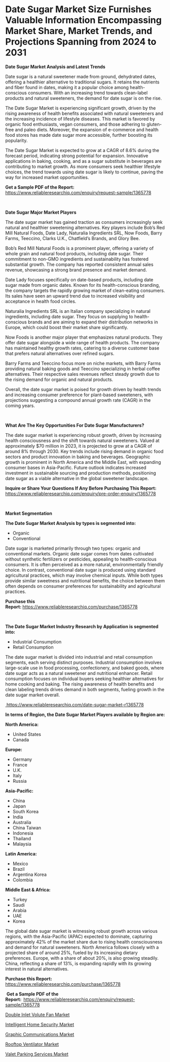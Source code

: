 <p><h1>Date Sugar Market Size Furnishes Valuable Information Encompassing Market Share, Market Trends, and Projections Spanning from 2024 to 2031</h1></p><p><strong>Date Sugar Market Analysis and Latest Trends</strong></p>
<p><p>Date sugar is a natural sweetener made from ground, dehydrated dates, offering a healthier alternative to traditional sugars. It retains the nutrients and fiber found in dates, making it a popular choice among health-conscious consumers. With an increasing trend towards clean-label products and natural sweeteners, the demand for date sugar is on the rise.</p><p>The Date Sugar Market is experiencing significant growth, driven by the rising awareness of health benefits associated with natural sweeteners and the increasing incidence of lifestyle diseases. This market is favored by organic food enthusiasts, vegan consumers, and those adhering to gluten-free and paleo diets. Moreover, the expansion of e-commerce and health food stores has made date sugar more accessible, further boosting its popularity. </p><p>The Date Sugar Market is expected to grow at a CAGR of 8.6% during the forecast period, indicating strong potential for expansion. Innovative applications in baking, cooking, and as a sugar substitute in beverages are contributing to market growth. As more consumers seek healthier lifestyle choices, the trend towards using date sugar is likely to continue, paving the way for increased market opportunities.</p></p>
<p><strong>Get a Sample PDF of the Report:&nbsp;</strong> <a href="https://www.reliableresearchiq.com/enquiry/request-sample/1365778?utm_campaign=1087&utm_medium=2&utm_source=Github&utm_content=ia&utm_term=06122024&utm_id=date-sugar">https://www.reliableresearchiq.com/enquiry/request-sample/1365778</a></p>
<p>&nbsp;</p>
<p><strong>Date Sugar Major Market Players</strong></p>
<p><p>The date sugar market has gained traction as consumers increasingly seek natural and healthier sweetening alternatives. Key players include Bob’s Red Mill Natural Foods, Date Lady, Naturalia Ingredients SRL, Now Foods, Barry Farms, Teeccino, Clarks U.K., Chatfield’s Brands, and Glory Bee.</p><p>Bob’s Red Mill Natural Foods is a prominent player, offering a variety of whole grain and natural food products, including date sugar. Their commitment to non-GMO ingredients and sustainability has fostered substantial growth. The company has reported consistent annual sales revenue, showcasing a strong brand presence and market demand.</p><p>Date Lady focuses specifically on date-based products, including date sugar made from organic dates. Known for its health-conscious branding, the company targets the rapidly growing market of clean-eating consumers. Its sales have seen an upward trend due to increased visibility and acceptance in health food circles.</p><p>Naturalia Ingredients SRL is an Italian company specializing in natural ingredients, including date sugar. They focus on supplying to health-conscious brands and are aiming to expand their distribution networks in Europe, which could boost their market share significantly.</p><p>Now Foods is another major player that emphasizes natural products. They offer date sugar alongside a wide range of health products. The company has maintained healthy growth rates, catering to a diverse customer base that prefers natural alternatives over refined sugars.</p><p>Barry Farms and Teeccino focus more on niche markets, with Barry Farms providing natural baking goods and Teeccino specializing in herbal coffee alternatives. Their respective sales revenues reflect steady growth due to the rising demand for organic and natural products.</p><p>Overall, the date sugar market is poised for growth driven by health trends and increasing consumer preference for plant-based sweeteners, with projections suggesting a compound annual growth rate (CAGR) in the coming years.</p></p>
<p>&nbsp;</p>
<p><strong>What Are The Key Opportunities For Date Sugar Manufacturers?</strong></p>
<p><p>The date sugar market is experiencing robust growth, driven by increasing health consciousness and the shift towards natural sweeteners. Valued at approximately $70 million in 2023, it is projected to grow at a CAGR of around 8% through 2030. Key trends include rising demand in organic food sectors and product innovation in baking and beverages. Geographic growth is prominent in North America and the Middle East, with expanding consumer bases in Asia-Pacific. Future outlook indicates increased investment in sustainable sourcing and production methods, positioning date sugar as a viable alternative in the global sweetener landscape.</p></p>
<p><strong>Inquire or Share Your Questions If Any Before Purchasing This Report:</strong> <a href="https://www.reliableresearchiq.com/enquiry/pre-order-enquiry/1365778?utm_campaign=1087&utm_medium=2&utm_source=Github&utm_content=ia&utm_term=06122024&utm_id=date-sugar">https://www.reliableresearchiq.com/enquiry/pre-order-enquiry/1365778</a></p>
<p>&nbsp;</p>
<p><strong>Market Segmentation</strong></p>
<p><strong>The Date Sugar Market Analysis by types is segmented into:</strong></p>
<p><ul><li>Organic</li><li>Conventional</li></ul></p>
<p><p>Date sugar is marketed primarily through two types: organic and conventional markets. Organic date sugar comes from dates cultivated without synthetic fertilizers or pesticides, appealing to health-conscious consumers. It is often perceived as a more natural, environmentally friendly choice. In contrast, conventional date sugar is produced using standard agricultural practices, which may involve chemical inputs. While both types provide similar sweetness and nutritional benefits, the choice between them often depends on consumer preferences for sustainability and agricultural practices.</p></p>
<p><strong>Purchase this Report:&nbsp;</strong><a href="https://www.reliableresearchiq.com/purchase/1365778?utm_campaign=1087&utm_medium=2&utm_source=Github&utm_content=ia&utm_term=06122024&utm_id=date-sugar">https://www.reliableresearchiq.com/purchase/1365778</a></p>
<p>&nbsp;</p>
<p><strong>The Date Sugar Market Industry Research by Application is segmented into:</strong></p>
<p><ul><li>Industrial Consumption</li><li>Retail Consumption</li></ul></p>
<p><p>The date sugar market is divided into industrial and retail consumption segments, each serving distinct purposes. Industrial consumption involves large-scale use in food processing, confectionery, and baked goods, where date sugar acts as a natural sweetener and nutritional enhancer. Retail consumption focuses on individual buyers seeking healthier alternatives for home cooking and baking. The rising awareness of health benefits and clean labeling trends drives demand in both segments, fueling growth in the date sugar market overall.</p></p>
<p><a href="https://www.reliableresearchiq.com/date-sugar-market-r1365778?utm_campaign=1087&utm_medium=2&utm_source=Github&utm_content=ia&utm_term=06122024&utm_id=date-sugar">&nbsp;https://www.reliableresearchiq.com/date-sugar-market-r1365778</a></p>
<p><strong>In terms of Region, the Date Sugar Market Players available by Region are:</strong></p>
<p>
    <p> <strong> North America: </strong>
        <ul>
            <li>United States</li>
            <li>Canada</li>
        </ul>
        </p> 
    <p> <strong> Europe: </strong>
        <ul>
            <li>Germany</li>
            <li>France</li>
            <li>U.K.</li>
            <li>Italy</li>
            <li>Russia</li>
        </ul>
        </p> 
    <p> <strong> Asia-Pacific: </strong>
        <ul>
            <li>China</li>
            <li>Japan</li>
            <li>South Korea</li>
            <li>India</li>
            <li>Australia</li>
            <li>China Taiwan</li>
            <li>Indonesia</li>
            <li>Thailand</li>
            <li>Malaysia</li>
        </ul>
        </p> 
    <p> <strong> Latin America: </strong>
        <ul>
            <li>Mexico</li>
            <li>Brazil</li>
            <li>Argentina Korea</li>
            <li>Colombia</li>
        </ul>
        </p> 
    <p> <strong> Middle East & Africa: </strong>
        <ul>
            <li>Turkey</li>
            <li>Saudi</li>
            <li>Arabia</li>
            <li>UAE</li>
            <li>Korea</li>
        </ul>
    </p>
    </p>
<p><p>The global date sugar market is witnessing robust growth across various regions, with the Asia-Pacific (APAC) expected to dominate, capturing approximately 42% of the market share due to rising health consciousness and demand for natural sweeteners. North America follows closely with a projected share of around 25%, fueled by its increasing dietary preferences. Europe, with a share of about 20%, is also growing steadily. China, reflecting a share of 13%, is expanding rapidly with its growing interest in natural alternatives.</p></p>
<p><strong>Purchase this Report: </strong><a href="https://www.reliableresearchiq.com/purchase/1365778?utm_campaign=1087&utm_medium=2&utm_source=Github&utm_content=ia&utm_term=06122024&utm_id=date-sugar">https://www.reliableresearchiq.com/purchase/1365778</a></p>
<p>&nbsp;<strong>Get a Sample PDF of the Report:&nbsp;&nbsp;</strong><a href="https://www.reliableresearchiq.com/enquiry/request-sample/1365778?utm_campaign=1087&utm_medium=2&utm_source=Github&utm_content=ia&utm_term=06122024&utm_id=date-sugar">https://www.reliableresearchiq.com/enquiry/request-sample/1365778</a></p>
<p><strong></strong></p>
<p><p><a href="https://issuu.com/reportprime-2/docs/double-inlet-volute-fan-market-size-2030.pptx?utm_campaign=1087&utm_medium=2&utm_source=Github&utm_content=ia&utm_term=06122024&utm_id=date-sugar">Double Inlet Volute Fan Market</a></p><p><a href="https://www.linkedin.com/pulse/growth-forecast-intelligent-home-security-market-14-cagr-u9qbf?utm_campaign=1087&utm_medium=2&utm_source=Github&utm_content=ia&utm_term=06122024&utm_id=date-sugar">Intelligent Home Security Market</a></p><p><a href="https://www.linkedin.com/pulse/graphic-communications-market-report-detailed-size-analysis-ssj0f?utm_campaign=1087&utm_medium=2&utm_source=Github&utm_content=ia&utm_term=06122024&utm_id=date-sugar">Graphic Communications Market</a></p><p><a href="https://issuu.com/reportprime-2/docs/rooftop-ventilator-market-size-2030.pptx?utm_campaign=1087&utm_medium=2&utm_source=Github&utm_content=ia&utm_term=06122024&utm_id=date-sugar">Rooftop Ventilator Market</a></p><p><a href="https://www.linkedin.com/pulse/understanding-62-cagrforecast-valet-parking-services-industry-rhjtf?utm_campaign=1087&utm_medium=2&utm_source=Github&utm_content=ia&utm_term=06122024&utm_id=date-sugar">Valet Parking Services Market</a></p></p>